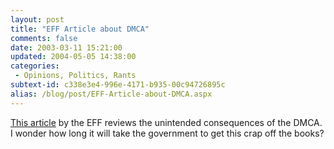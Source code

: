 ```yaml
---
layout: post
title: "EFF Article about DMCA"
comments: false
date: 2003-03-11 15:21:00
updated: 2004-05-05 14:38:00
categories:
 - Opinions, Politics, Rants
subtext-id: c338e3e4-996e-4171-b935-00c94726895c
alias: /blog/post/EFF-Article-about-DMCA.aspx
---
```



[This article](http://www.eff.org/IP/DMCA/20030102_dmca_unintended_consequences.html) by the EFF reviews the unintended consequences of the DMCA. I wonder how long it will take the government to get this crap off the books?
